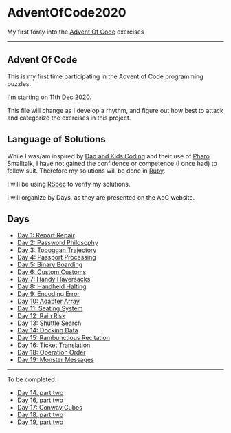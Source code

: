 # AdventOfCode2020

My first foray into the [Advent Of Code](https://adventofcode.com/2020) exercises

----

## Advent Of Code

This is my first time participating in the Advent of Code programming puzzles.

I'm starting on 11th Dec 2020.

This file will change as I develop a rhythm, and figure out how best to attack and categorize the exercises in this project.

## Language of Solutions

While I was/am inspired by [Dad and Kids Coding](https://www.youtube.com/channel/UC9Sy-cVGzUCt0HkSEadfzYw) and their use of [Pharo](https://pharo.org/) Smalltalk, I have not gained the confidence or competence (I once had) to follow suit. Therefore my solutions will be done in [Ruby](https://www.ruby-lang.org/en/).

I will be using [RSpec](https://relishapp.com/rspec/) to verify my solutions.

I will organize by Days, as they are presented on the AoC website.

## Days

* [Day 1: Report Repair](https://adventofcode.com/2020/day/1)
* [Day 2: Password Philosophy](https://adventofcode.com/2020/day/2)
* [Day 3: Toboggan Trajectory](https://adventofcode.com/2020/day/3)
* [Day 4: Passport Processing](https://adventofcode.com/2020/day/4)
* [Day 5: Binary Boarding](https://adventofcode.com/2020/day/5)
* [Day 6: Custom Customs](https://adventofcode.com/2020/day/6)
* [Day 7: Handy Haversacks](https://adventofcode.com/2020/day/7)
* [Day 8: Handheld Halting](https://adventofcode.com/2020/day/8)
* [Day 9: Encoding Error](https://adventofcode.com/2020/day/9)
* [Day 10: Adapter Array](https://adventofcode.com/2020/day/10)
* [Day 11: Seating System](https://adventofcode.com/2020/day/11)
* [Day 12: Rain Risk](https://adventofcode.com/2020/day/12)
* [Day 13: Shuttle Search](https://adventofcode.com/2020/day/13)
* [Day 14: Docking Data](https://adventofcode.com/2020/day/14)
* [Day 15: Rambunctious Recitation](https://adventofcode.com/2020/day/15)
* [Day 16: Ticket Translation](https://adventofcode.com/2020/day/16)
* [Day 18: Operation Order](https://adventofcode.com/2020/day/18)
* [Day 19: Monster Messages](https://adventofcode.com/2020/day/19)

----

To be completed:
* [Day 14, part two](https://adventofcode.com/2020/day/14#part2)
* [Day 16, part two](https://adventofcode.com/2020/day/16#part2)
* [Day 17: Conway Cubes](https://adventofcode.com/2020/day/17)
* [Day 18, part two](https://adventofcode.com/2020/day/18#part2)
* [Day 19, part two](https://adventofcode.com/2020/day/19#part2)

